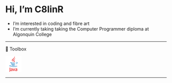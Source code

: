 <h1>Hi, I’m C8linR</h1>
<ul>
  <li>I’m interested in coding and fibre art</li>
  <li>I’m currently taking taking the Computer Programmer diploma at Algonquin College</li>
</ul>

--------

🧰 Toolbox

<img src="https://github.com/devicons/devicon/blob/c7d326b6009e60442abc35fa45706d6f30ee4c8e/icons/java/java-original-wordmark.svg" alt="Java Logo" width="50" height="50" />

--------
<!---
c8linr/c8linr is a ✨ special ✨ repository because its `README.md` (this file) appears on your GitHub profile.
You can click the Preview link to take a look at your changes.
--->
